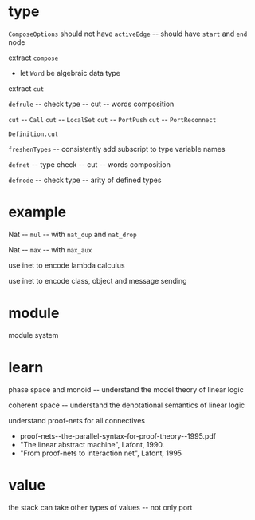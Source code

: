 # type

`ComposeOptions` should not have `activeEdge` -- should have `start` and `end` node

extract `compose`

- let `Word` be algebraic data type

extract `cut`

`defrule` -- check type -- cut -- words composition

`cut` -- `Call`
`cut` -- `LocalSet`
`cut` -- `PortPush`
`cut` -- `PortReconnect`

`Definition.cut`

`freshenTypes` -- consistently add subscript to type variable names

`defnet` -- type check -- cut -- words composition

`defnode` -- check type -- arity of defined types

# example

Nat -- `mul` -- with `nat_dup` and `nat_drop`

Nat -- `max` -- with `max_aux`

use inet to encode lambda calculus

use inet to encode class, object and message sending

# module

module system

# learn

phase space and monoid -- understand the model theory of linear logic

coherent space -- understand the denotational semantics of linear logic

understand proof-nets for all connectives

- proof-nets--the-parallel-syntax-for-proof-theory--1995.pdf
- "The linear abstract machine", Lafont, 1990.
- "From proof-nets to interaction net", Lafont, 1995

# value

the stack can take other types of values -- not only port
